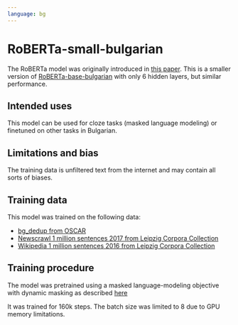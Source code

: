```yaml
---
language: bg
---
```


# RoBERTa-small-bulgarian


The RoBERTa model was originally introduced in [this paper](https://arxiv.org/abs/1907.11692). This is a smaller version of [RoBERTa-base-bulgarian](https://huggingface.co/iarfmoose/roberta-small-bulgarian) with only 6 hidden layers, but similar performance.

## Intended uses

This model can be used for cloze tasks (masked language modeling) or finetuned on other tasks in Bulgarian.

## Limitations and bias

The training data is unfiltered text from the internet and may contain all sorts of biases.

## Training data

This model was trained on the following data:
- [bg_dedup from OSCAR](https://oscar-corpus.com/)
- [Newscrawl 1 million sentences 2017 from Leipzig Corpora Collection](https://wortschatz.uni-leipzig.de/en/download/bulgarian)
- [Wikipedia 1 million sentences 2016 from Leipzig Corpora Collection](https://wortschatz.uni-leipzig.de/en/download/bulgarian)

## Training procedure

The model was pretrained using a masked language-modeling objective with dynamic masking as described [here](https://huggingface.co/roberta-base#preprocessing)

It was trained for 160k steps. The batch size was limited to 8 due to GPU memory limitations.
